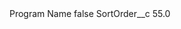 <?xml version="1.0" encoding="UTF-8"?>
<CustomMetadata xmlns="http://soap.sforce.com/2006/04/metadata" xmlns:xsi="http://www.w3.org/2001/XMLSchema-instance" xmlns:xsd="http://www.w3.org/2001/XMLSchema">
    <label>Program Name</label>
    <protected>false</protected>
    <values>
        <field>SortOrder__c</field>
        <value xsi:type="xsd:double">55.0</value>
    </values>
</CustomMetadata>
